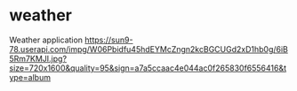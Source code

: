 # weather
Weather application
https://sun9-78.userapi.com/impg/W06Pbidfu45hdEYMcZngn2kcBGCUGd2xD1hb0g/6iB5Rm7KMJI.jpg?size=720x1600&quality=95&sign=a7a5ccaac4e044ac0f265830f6556416&type=album
